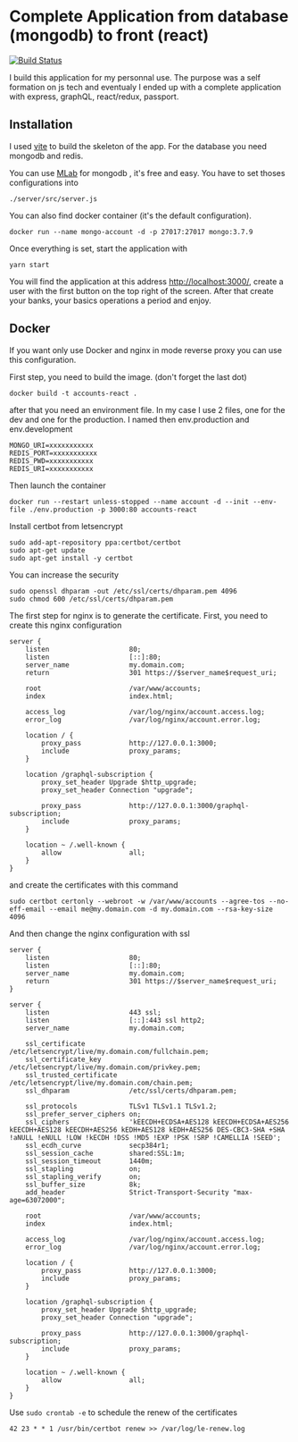 # Complete Application from database (mongodb) to front (react)

[![Build Status](https://travis-ci.org/jfperrin/accounts-react.svg?branch=master)](https://travis-ci.org/jfperrin/accounts-react)

I build this application for my personnal use. The purpose was a self formation on js tech and eventualy I ended up with a complete application with express, graphQL, react/redux, passport.

## Installation

I used [vite](https://vitejs.dev/) to build the skeleton of the app. For the database you need mongodb and redis.

You can use [MLab](https://mlab.com/) for mongodb , it's free and easy.
You have to set thoses configurations into
```
./server/src/server.js
```

You can also find docker container (it's the default configuration).
```docker
docker run --name mongo-account -d -p 27017:27017 mongo:3.7.9
```

Once everything is set, start the application with
```
yarn start
```
You will find the application at this address [http://localhost:3000/](http://localhost:3000/), create a user with the first button on the top right of the screen.
After that create your banks, your basics operations a period and enjoy.

## Docker

If you want only use Docker and nginx in mode reverse proxy you can use this configuration.

First step, you need to build the image. (don't forget the last dot)
```
docker build -t accounts-react .
```

after that you need an environment file. In my case I use 2 files, one for the dev and one for the production. I named then env.production and env.development
```
MONGO_URI=xxxxxxxxxxx
REDIS_PORT=xxxxxxxxxxx
REDIS_PWD=xxxxxxxxxxx
REDIS_URI=xxxxxxxxxxx
```

Then launch the container
```
docker run --restart unless-stopped --name account -d --init --env-file ./env.production -p 3000:80 accounts-react
```

Install certbot from letsencrypt
```
sudo add-apt-repository ppa:certbot/certbot
sudo apt-get update
sudo apt-get install -y certbot
```

You can increase the security
```
sudo openssl dhparam -out /etc/ssl/certs/dhparam.pem 4096
sudo chmod 600 /etc/ssl/certs/dhparam.pem
```

The first step for nginx is to generate the certificate. First, you need to create this nginx configuration
```
server {
    listen                    80;
    listen                    [::]:80;
    server_name               my.domain.com;
    return                    301 https://$server_name$request_uri;

    root                      /var/www/accounts;
    index                     index.html;

    access_log                /var/log/nginx/account.access.log;
    error_log                 /var/log/nginx/account.error.log;

    location / {
        proxy_pass            http://127.0.0.1:3000;
        include               proxy_params;
    }

    location /graphql-subscription {
        proxy_set_header Upgrade $http_upgrade;
        proxy_set_header Connection "upgrade";

        proxy_pass            http://127.0.0.1:3000/graphql-subscription;
        include               proxy_params;
    }

    location ~ /.well-known {
        allow                 all;
    }
}
```

and create the certificates with this command
```
sudo certbot certonly --webroot -w /var/www/accounts --agree-tos --no-eff-email --email me@my.domain.com -d my.domain.com --rsa-key-size 4096
```

And then change the nginx configuration with ssl
```
server {
    listen                    80;
    listen                    [::]:80;
    server_name               my.domain.com;
    return                    301 https://$server_name$request_uri;
}

server {
    listen                    443 ssl;
    listen                    [::]:443 ssl http2;
    server_name               my.domain.com;

    ssl_certificate           /etc/letsencrypt/live/my.domain.com/fullchain.pem;
    ssl_certificate_key       /etc/letsencrypt/live/my.domain.com/privkey.pem;
    ssl_trusted_certificate   /etc/letsencrypt/live/my.domain.com/chain.pem;
    ssl_dhparam               /etc/ssl/certs/dhparam.pem;

    ssl_protocols             TLSv1 TLSv1.1 TLSv1.2;
    ssl_prefer_server_ciphers on;
    ssl_ciphers               'kEECDH+ECDSA+AES128 kEECDH+ECDSA+AES256 kEECDH+AES128 kEECDH+AES256 kEDH+AES128 kEDH+AES256 DES-CBC3-SHA +SHA !aNULL !eNULL !LOW !kECDH !DSS !MD5 !EXP !PSK !SRP !CAMELLIA !SEED';
    ssl_ecdh_curve            secp384r1;
    ssl_session_cache         shared:SSL:1m;
    ssl_session_timeout       1440m;
    ssl_stapling              on;
    ssl_stapling_verify       on;
    ssl_buffer_size           8k;
    add_header                Strict-Transport-Security "max-age=63072000";

    root                      /var/www/accounts;
    index                     index.html;

    access_log                /var/log/nginx/account.access.log;
    error_log                 /var/log/nginx/account.error.log;

    location / {
        proxy_pass            http://127.0.0.1:3000;
        include               proxy_params;
    }

    location /graphql-subscription {
        proxy_set_header Upgrade $http_upgrade;
        proxy_set_header Connection "upgrade";

        proxy_pass            http://127.0.0.1:3000/graphql-subscription;
        include               proxy_params;
    }

    location ~ /.well-known {
        allow                 all;
    }
}

```

Use ```sudo crontab -e``` to schedule the renew of the certificates
```
42 23 * * 1 /usr/bin/certbot renew >> /var/log/le-renew.log
```
